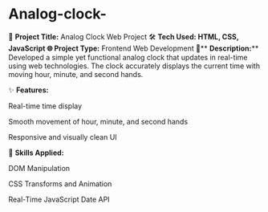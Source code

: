 # Analog-clock-
📌 **Project Title:** Analog Clock Web Project
🛠 **Tech Used: **HTML, CSS, JavaScript
🌐** Project Type:** Frontend Web Development
📄** **Description:****
Developed a simple yet functional analog clock that updates in real-time using web technologies. The clock accurately displays the current time with moving hour, minute, and second hands.

✨ **Features:**

Real-time time display

Smooth movement of hour, minute, and second hands

Responsive and visually clean UI

🧠 **Skills Applied:**

DOM Manipulation

CSS Transforms and Animation

Real-Time JavaScript Date API
